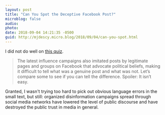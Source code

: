 ```yaml
---
layout: post
title: "Can You Spot the Deceptive Facebook Post?"
microblog: false
audio: 
photo: 
date: 2018-09-04 14:21:35 -0500
guid: http://mjdescy.micro.blog/2018/09/04/can-you-spot.html
---
```


I did not do well on [this quiz](https://www.nytimes.com/interactive/2018/09/04/technology/facebook-influence-campaigns-quiz.html). 

> The latest influence campaigns also imitated posts by legitimate pages and groups on Facebook that advocate political beliefs, making it difficult to tell what was a genuine post and what was not. Let’s compare some to see if you can tell the difference. Spoiler: It isn’t easy.

Granted, I wasn't trying too hard to pick out obvious language errors in the small text, but still: organized disinformation campaigns spread through social media networks have lowered the level of public discourse and have destroyed the public trust in media in general.
